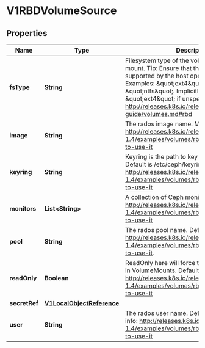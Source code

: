 
# V1RBDVolumeSource

## Properties
Name | Type | Description | Notes
------------ | ------------- | ------------- | -------------
**fsType** | **String** | Filesystem type of the volume that you want to mount. Tip: Ensure that the filesystem type is supported by the host operating system. Examples: \&quot;ext4\&quot;, \&quot;xfs\&quot;, \&quot;ntfs\&quot;. Implicitly inferred to be \&quot;ext4\&quot; if unspecified. More info: http://releases.k8s.io/release-1.4/docs/user-guide/volumes.md#rbd |  [optional]
**image** | **String** | The rados image name. More info: http://releases.k8s.io/release-1.4/examples/volumes/rbd/README.md#how-to-use-it | 
**keyring** | **String** | Keyring is the path to key ring for RBDUser. Default is /etc/ceph/keyring. More info: http://releases.k8s.io/release-1.4/examples/volumes/rbd/README.md#how-to-use-it |  [optional]
**monitors** | **List&lt;String&gt;** | A collection of Ceph monitors. More info: http://releases.k8s.io/release-1.4/examples/volumes/rbd/README.md#how-to-use-it | 
**pool** | **String** | The rados pool name. Default is rbd. More info: http://releases.k8s.io/release-1.4/examples/volumes/rbd/README.md#how-to-use-it. |  [optional]
**readOnly** | **Boolean** | ReadOnly here will force the ReadOnly setting in VolumeMounts. Defaults to false. More info: http://releases.k8s.io/release-1.4/examples/volumes/rbd/README.md#how-to-use-it |  [optional]
**secretRef** | [**V1LocalObjectReference**](V1LocalObjectReference.md) |  |  [optional]
**user** | **String** | The rados user name. Default is admin. More info: http://releases.k8s.io/release-1.4/examples/volumes/rbd/README.md#how-to-use-it |  [optional]



